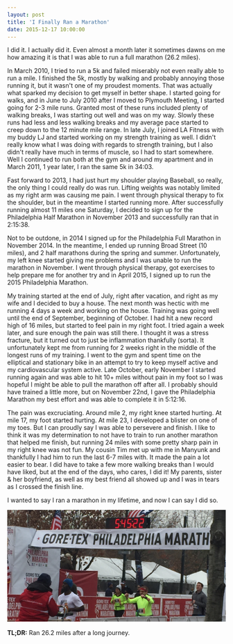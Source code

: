 ```yaml
---
layout: post
title: 'I Finally Ran a Marathon'
date: 2015-12-17 10:00:00
---
```


I did it. I actually did it. Even almost a month later it sometimes dawns on me how amazing it is that I was able to run a full marathon (26.2 miles).

In March 2010, I tried to run a 5k and failed miserably not even really able to run a mile. I finished the 5k, mostly by walking and probably annoying those running it, but it wasn't one of my proudest moments. That was actually what sparked my decision to get myself in better shape. I started going for walks, and in June to July 2010 after I moved to Plymouth Meeting, I started going for 2-3 mile runs. Granted most of these runs included plenty of walking breaks, I was starting out well and was on my way. Slowly these runs had less and less walking breaks and my average pace started to creep down to the 12 minute mile range. In late July, I joined LA Fitness with my buddy LJ and started working on my strength training as well. I didn't really know what I was doing with regards to strength training, but I also didn't really have much in terms of muscle, so I had to start somewhere. Well I continued to run both at the gym and around my apartment and in March 2011, 1 year later, I ran the same 5k in 34:03.

Fast forward to 2013, I had just hurt my shoulder playing Baseball, so really, the only thing I could really do was run. Lifting weights was notably limited as my right arm was causing me pain. I went through physical therapy to fix the shoulder, but in the meantime I started running more. After successfully running almost 11 miles one Saturday, I decided to sign up for the Philadelphia Half Marathon in November 2013 and successfully ran that in 2:15:38.

Not to be outdone, in 2014 I signed up for the Philadelphia Full Marathon in November 2014. In the meantime, I ended up running Broad Street (10 miles), and 2 half marathons during the spring and summer. Unfortunately, my left knee started giving me problems and I was unable to run the marathon in November. I went through physical therapy, got exercises to help prepare me for another try and in April 2015, I signed up to run the 2015 Philadelphia Marathon.

My training started at the end of July, right after vacation, and right as my wife and I decided to buy a house. The next month was hectic with me running 4 days a week and working on the house. Training was going well until the end of September, beginning of October. I had hit a new record high of 16 miles, but started to feel pain in my right foot. I tried again a week later, and sure enough the pain was still there. I thought it was a stress fracture, but it turned out to just be inflammation thankfully (sorta). It unfortunately kept me from running for 2 weeks right in the middle of the longest runs of my training. I went to the gym and spent time on the elliptical and stationary bike in an attempt to try to keep myself active and my cardiovascular system active. Late October, early November I started running again and was able to hit 10+ miles without pain in my foot so I was hopeful I might be able to pull the marathon off after all. I probably should have trained a little more, but on November 22nd, I gave the Philadelphia Marathon my best effort and was able to complete it in 5:12:16.

The pain was excruciating. Around mile 2, my right knee started hurting. At mile 17, my foot started hurting. At mile 23, I developed a blister on one of my toes. But I can proudly say I was able to persevere and finish. I like to think it was my determination to not have to train to run another marathon that helped me finish, but running 24 miles with some pretty sharp pain in my right knee was not fun. My cousin Tim met up with me in Manyunk and thankfully I had him to run the last 6-7 miles with. It made the pain a lot easier to bear. I did have to take a few more walking breaks than I would have liked, but at the end of the days, who cares, I did it! My parents, sister & her boyfriend, as well as my best friend all showed up and I was in tears as I crossed the finish line.

I wanted to say I ran a marathon in my lifetime, and now I can say I did so.

<p class="center-align"><img src="/assets/images/posts/header-marathon-complete.jpg" alt="Half Marathon Complete" style="max-width:100%" /></p>

**TL;DR:** Ran 26.2 miles after a long journey.
